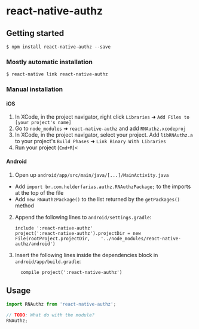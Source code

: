 
# react-native-authz

## Getting started

`$ npm install react-native-authz --save`

### Mostly automatic installation

`$ react-native link react-native-authz`

### Manual installation


#### iOS

1. In XCode, in the project navigator, right click `Libraries` ➜ `Add Files to [your project's name]`
2. Go to `node_modules` ➜ `react-native-authz` and add `RNAuthz.xcodeproj`
3. In XCode, in the project navigator, select your project. Add `libRNAuthz.a` to your project's `Build Phases` ➜ `Link Binary With Libraries`
4. Run your project (`Cmd+R`)<

#### Android

1. Open up `android/app/src/main/java/[...]/MainActivity.java`
  - Add `import br.com.helderfarias.authz.RNAuthzPackage;` to the imports at the top of the file
  - Add `new RNAuthzPackage()` to the list returned by the `getPackages()` method
2. Append the following lines to `android/settings.gradle`:
  	```
  	include ':react-native-authz'
  	project(':react-native-authz').projectDir = new File(rootProject.projectDir, 	'../node_modules/react-native-authz/android')
  	```
3. Insert the following lines inside the dependencies block in `android/app/build.gradle`:
  	```
      compile project(':react-native-authz')
  	```


## Usage
```javascript
import RNAuthz from 'react-native-authz';

// TODO: What do with the module?
RNAuthz;
```
  